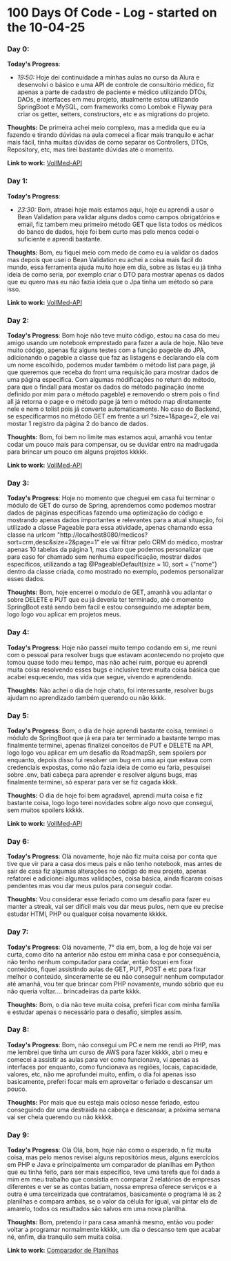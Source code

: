 # 100 Days Of Code - Log - started on the 10-04-25

### Day 0:


**Today's Progress**: 

* *19:50:* Hoje dei continuidade a minhas aulas no curso da Alura e desenvolvi o básico e uma API de controle de consultório médico, fiz apenas a parte de cadastro de paciente e médico
utilizando DTOs, DAOs, e interfaces em meu projeto, atualmente estou utilizando SpringBoot e MySQL, com frameworks como Lombok e Flyway para criar os getter, setters, constructors, etc e as
migrations do projeto.

**Thoughts:** De primeira achei meio complexo, mas a medida que eu ia fazendo e tirando dúvidas na aula comecei a ficar mais tranquilo e achar mais fácil, tinha muitas dúvidas de como separar os Controllers,
DTOs, Repository, etc, mas tirei bastante dúvidas até o momento.

**Link to work:** [VollMed-API](https://github.com/PJJunio/vollmed-api)

### Day 1:

**Today's Progress**: 

* *23:30:* Bom, atrasei hoje mais estamos aqui, hoje eu aprendi a usar o Bean Validation para validar alguns dados como campos obrigatórios e email, fiz tambem meu primeiro método GET que lista todos os médicos
do banco de dados, hoje foi bem curto mas pelo menos codei o suficiente e aprendi bastante.

**Thoughts:** Bom, eu fiquei meio com medo de como eu ia validar os dados mas depois que usei o Bean Validation eu achei a coisa mais facil do mundo, essa ferramenta ajuda muito hoje em dia, sobre as listas eu
já tinha ideia de como seria, por exemplo criar o DTO para mostrar apenas os dados que eu quero mas eu não fazia ideia que o Jpa tinha um método só para isso.

**Link to work:** [VollMed-API](https://github.com/PJJunio/vollmed-api)

### Day 2:

**Today's Progress**: Bom hoje não teve muito código, estou na casa do meu amigo usando um notebook emprestado para fazer a aula de hoje. Não teve muito código, apenas fiz alguns testes com a função pageble do JPA, adicionando o pageble a classe que faz as listagens e declarando ela com um nome escolhido, podemos mudar também o método list para page, já que queremos que receba do front uma requisição para mostrar dados de uma página especifica. Com algumas módificações no return do método, para que o findall para mostar os dados do método paginação (nome definido por mim para o método pageble) e removendo o strem pois o find all já retorna o page e o método page já tem o método map diretamente nele e nem o tolist pois já converte automaticamente.
No caso do Backend, se especificarmos no método GET em frente a url ?size=1&page=2, ele vai mostar 1 registro da página 2 do banco de dados. 

**Thoughts:** Bom, foi bem no limite mas estamos aqui, amanhã vou tentar codar um pouco mais para compensar, ou se duvidar entro na madrugada para brincar um pouco em alguns projetos kkkkk.

**Link to work:** [VollMed-API](https://github.com/PJJunio/vollmed-api)

### Day 3:

**Today's Progress**: Hoje no momento que cheguei em casa fui terminar o módulo de GET do curso de Spring, aprendemos como podemos mostrar dados de páginas especificas fazendo uma optimização do código e mostrando
apenas dados importantes e relevantes para a atual situação, foi utilizado a classe Pageable para essa atividade, apenas chamando essa classe na urlcom "http://localhost8080/medicos?sort=crm,desc&size=2&page=1"
ele vai filtrar pelo CRM do médico, mostrar apenas 10 tabelas da página 1, mas claro que podemos personalizar que para caso for chamado sem nenhuma especificação, mostrar dados específicos, utilizando a tag
@PageableDefault(size = 10, sort = {"nome"} dentro da classe criada, como mostrado no exemplo, podemos personalizar esses dados.

**Thoughts:** Bom, hoje encerrei o modulo de GET, amanhã vou adiantar o sobre DELETE e PUT que eu já deveria ter terminado, até o momento SpringBoot está sendo bem facil e estou conseguindo me adaptar bem,
logo logo vou aplicar em projetos meus.


### Day 4:

**Today's Progress**: Hoje não passei muito tempo codando em si, me reuni com o pessoal para resolver bugs que estavam acontecendo no projeto que tomou quase todo meu tempo, mas não achei ruim, porque eu  aprendi
muita coisa resolvendo esses bugs e inclusive teve muita coisa básica que acabei esquecendo, mas vida que segue, vivendo e aprendendo.

**Thoughts:** Não achei o dia de hoje chato, foi interessante, resolver bugs ajudam no aprendizado também querendo ou não kkkk.

### Day 5:

**Today's Progress**: Bom, o dia de hoje aprendi bastante coisa, terminei o módulo de SpringBoot que já era para ter terminado a bastante tempo mas finalmente terminei, apenas finalizei conceitos de PUT e DELETE na API,
logo logo vou aplicar em um desafio da RoadmapSh, sem spoilers por enquanto, depois disso fui resolver um bug em uma api que estava com credenciais expostas, como não fazia ideia de como eu faria, pesquisei sobre .env,
bati cabeça para aprender e resolver alguns bugs, mas finalmente terminei, só esperar para ver se fiz cagada kkkk.

**Thoughts:** O dia de hoje foi bem agradavel, aprendi muita coisa e fiz bastante coisa, logo logo terei novidades sobre algo novo que consegui, sem muitos spoilers kkkkk.

**Link to work:** [VollMed-API](https://github.com/PJJunio/vollmed-api)

### Day 6:

**Today's Progress**: Olá novamente, hoje não fiz muita coisa por conta que tive que vir para a casa dos meus pais e não tenho notebook, mas antes de sair de casa fiz algumas alterações no código do meu projeto, apenas refatorei e adicionei algumas validações, coisa básica, ainda ficaram coisas pendentes mas vou dar meus pulos para conseguir codar.

**Thoughts:** Vou considerar esse feriado como um desafio para fazer eu manter a streak, vai ser difícil mais vou dar meus pulos, nem que eu precise estudar HTMl, PHP ou qualquer coisa novamente kkkkk.

### Day 7:

**Today's Progress**: Olá novamente, 7° dia em, bom, a log de hoje vai ser curta, como dito na anterior não estou em minha casa e por consequência, não tenho nenhum computador para codar, então foquei em fixar conteúdos, fiquei assistindo aulas de GET, PUT, POST e etc para fixar melhor o conteúdo, sinceramente se eu não conseguir nenhum computador até amanhã, vou ter que brincar com PHP novamente, mundo sóbrio que eu não queria voltar.... brincadeiras da parte kkkk.

**Thoughts:** Bom, o dia não teve muita coisa, preferi ficar com minha família e estudar apenas o necessário para o desafio, simples assim.

### Day 8:

**Today's Progress**: Bom, não consegui um PC e nem me rendi ao PHP, mas me lembrei que tinha um curso de AWS para fazer kkkkk, abri o meu e comecei a assistir as aulas para ver como funcionava, vi apenas as interfaces por enquanto, como funcionava as regiões, locais, capacidade, valores, etc, não me aprofundei muito, enfim, o dia foi apenas isso basicamente, preferi focar mais em aproveitar o feriado e descansar um pouco.

**Thoughts:** Por mais que eu esteja mais ocioso nesse feriado, estou conseguindo dar uma destraida na cabeça e descansar, a próxima semana vai ser cheia querendo ou não kkkkk.

### Day 9:

**Today's Progress**: Olá Olá, bom, hoje não como o esperado, n fiz muita coisa, mas pelo menos revisei alguns repositórios meus, alguns exercícios em PHP e Java e principalmente um comparador de planilhas em Python que eu tinha feito, para ser mais específico, teve uma tarefa que foi dada a mim em meu trabalho que consistia em comparar 2 relatórios de empresas diferentes e ver se as contas batiam, nossa empresa oferece serviços e a outra é uma terceirizada que contratamos, basicamente o programa lê as 2 planilhas e compara ambas, se o valor da célula for igual, vai pintar ela de amarelo, todos os resultados são salvos em uma nova planilha.

**Thoughts:** Bom, pretendo ir para casa amanhã mesmo, então vou poder voltar a programar normalmente kkkkk, um dia o descanso tem que acabar né, enfim, dia tranquilo sem muita coisa.

**Link to work:** [Comparador de Planilhas](https://github.com/PJJunio/vollmed-api)